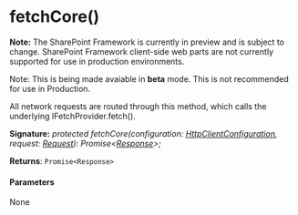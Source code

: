 # fetchCore()
**Note:** The SharePoint Framework is currently in preview and is subject to change. SharePoint Framework client-side web parts are not currently supported for use in production environments.

 Note: This is being made avaiable in **beta** mode. This is not recommended for use in Production.

All network requests are routed through this method, which calls the underlying IFetchProvider.fetch().

**Signature:** _protected fetchCore(configuration: [HttpClientConfiguration](../../sp-http/class/httpclientconfiguration.md), request: [Request](../../whatwg-fetch.api/class/request.md)): Promise<[Response](../../whatwg-fetch.api/class/response.md)>;_

**Returns**: `Promise<Response>`





#### Parameters
None


